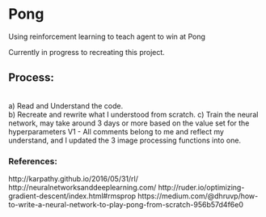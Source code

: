 # Pong
Using reinforcement learning to teach agent to win at Pong

Currently in progress to recreating this project.

<h2> Process:</h2>

<p1><br> a) Read and Understand the code. </p1></br>
<p2> b) Recreate and rewrite what I understood from scratch. </p2>
  c) Train the neural network, may take around 3 days or more based on the value set for the hyperparameters
<p1>
<p1>
 V1 - All comments belong to me and reflect my understand, and I updated the 3 image processing functions into one.  
</p1>

<h3> References: </h3>
<p1>
http://karpathy.github.io/2016/05/31/rl/
http://neuralnetworksanddeeplearning.com/
http://ruder.io/optimizing-gradient-descent/index.html#rmsprop
https://medium.com/@dhruvp/how-to-write-a-neural-network-to-play-pong-from-scratch-956b57d4f6e0
</p1>
